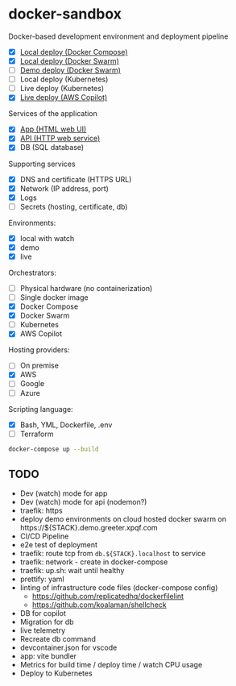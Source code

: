 # docker-sandbox

Docker-based development environment and deployment pipeline

- [x] [Local deploy (Docker Compose)](./compose/README.md)
- [x] [Local deploy (Docker Swarm)](./swarm/README.md)
- [ ] [Demo deploy (Docker Swarm)](./swarm/README.md)
- [ ] Local deploy (Kubernetes)
- [ ] Live deploy (Kubernetes)
- [x] [Live deploy (AWS Copilot)](./copilot/README.md)

Services of the application

- [x] [App (HTML web UI)](./app/README.md)
- [x] [API (HTTP web service)](./api/README.md)
- [x] DB (SQL database)

Supporting services

- [x] DNS and certificate (HTTPS URL)
- [x] Network (IP address, port)
- [x] Logs
- [ ] Secrets (hosting, certificate, db)

Environments:

- [x] local with watch
- [x] demo
- [x] live

Orchestrators:

- [ ] Physical hardware (no containerization)
- [ ] Single docker image
- [x] Docker Compose
- [x] Docker Swarm
- [ ] Kubernetes
- [x] AWS Copilot

Hosting providers:

- [ ] On premise
- [x] AWS
- [ ] Google
- [ ] Azure

Scripting language:

- [x] Bash, YML, Dockerfile, .env
- [ ] Terraform

```bash
docker-compose up --build
```

## TODO

- Dev (watch) mode for app
- Dev (watch) mode for api (nodemon?)
- traefik: https
- deploy demo environments on cloud hosted docker swarm on https://${STACK}.demo.greeter.xpqf.com
- CI/CD Pipeline
- e2e test of deployment
- traefik: route tcp from `db.${STACK}.localhost` to service
- traefik: network - create in docker-compose
- traefik: up.sh: wait until healthy
- prettify: yaml
- linting of infrastructure code files (docker-compose config)
  - https://github.com/replicatedhq/dockerfilelint
  - https://github.com/koalaman/shellcheck
- DB for copilot
- Migration for db
- live telemetry
- Recreate db command
- devcontainer.json for vscode
- app: vite bundler
- Metrics for build time / deploy time / watch CPU usage
- Deploy to Kubernetes
